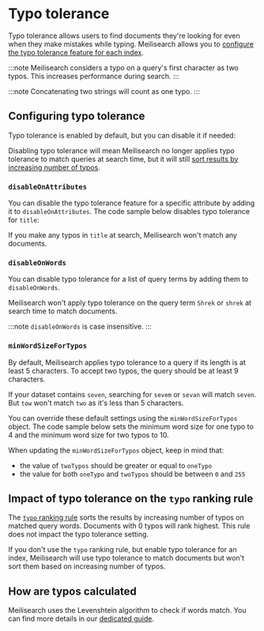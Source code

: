 # Typo tolerance

Typo tolerance allows users to find documents they're looking for even when they make mistakes while typing. Meilisearch allows you to [configure the typo tolerance feature for each index](/reference/api/typo_tolerance.md#update-typo-tolerance).

:::note
Meilisearch considers a typo on a query's first character as two typos. This increases performance during search.
:::

:::note
Concatenating two strings will count as one typo.
:::

## Configuring typo tolerance

Typo tolerance is enabled by default, but you can disable it if needed:

<CodeSamples id="typo_tolerance_guide_1" />

Disabling typo tolerance will mean Meilisearch no longer applies typo tolerance to match queries at search time, but it will still [sort results by increasing number of typos](#impact-of-typo-tolerance-on-the-typo-ranking-rule).

### `disableOnAttributes`

You can disable the typo tolerance feature for a specific attribute by adding it to `disableOnAttributes`. The code sample below disables typo tolerance for `title`:

<CodeSamples id="typo_tolerance_guide_2" />

If you make any typos in `title` at search, Meilisearch won't match any documents.

### `disableOnWords`

You can disable typo tolerance for a list of query terms by adding them to `disableOnWords`.

<CodeSamples id="typo_tolerance_guide_3" />

Meilisearch won't apply typo tolerance on the query term `Shrek` or `shrek` at search time to match documents.

:::note
`disableOnWords` is case insensitive.
:::

### `minWordSizeForTypos`

By default, Meilisearch applies typo tolerance to a query if its length is at least 5 characters. To accept two typos, the query should be at least 9 characters.

If your dataset contains `seven`, searching for `sevem` or `sevan` will match `seven`. But `tow` won't match `two` as it's less than 5 characters.

You can override these default settings using the `minWordSizeForTypos` object. The code sample below sets the minimum word size for one typo to 4 and the minimum word size for two typos to 10.

<CodeSamples id="typo_tolerance_guide_4" />

When updating the `minWordSizeForTypos` object, keep in mind that:

- the value of `twoTypos` should be greater or equal to `oneTypo`
- the value for both `oneTypo` and `twoTypos` should be between `0` and `255`

## Impact of typo tolerance on the `typo` ranking rule

The [`typo` ranking rule](/learn/core_concepts/relevancy.md#_2-typo)  sorts the results by increasing number of typos on matched query words. Documents with 0 typos will rank highest. This rule does not impact the typo tolerance setting.

If you don't use the `typo` ranking rule, but enable typo tolerance for an index, Meilisearch will use typo tolerance to match documents but won't sort them based on increasing number of typos.

## How are typos calculated

Meilisearch uses the Levenshtein algorithm to check if words match. You can find more details in our [dedicated guide](/learn/advanced/levenshtein_algorithm.md).
